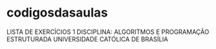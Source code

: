 # codigosdasaulas 
LISTA DE EXERCÍCIOS 1
DISCIPLINA: ALGORITMOS E PROGRAMAÇÃO ESTRUTURADA 
UNIVERSIDADE CATÓLICA DE BRASÍLIA
